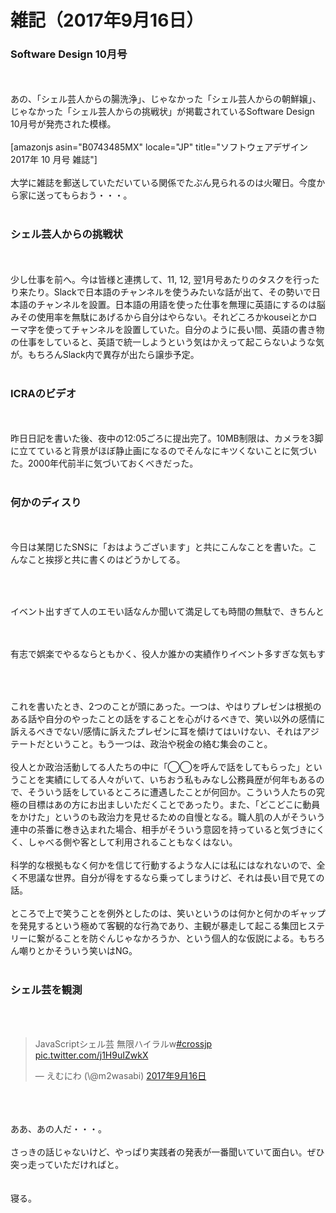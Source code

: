 # 雑記（2017年9月16日）
<h3>Software Design 10月号</h3><br />
<br />
あの、「シェル芸人からの腸洗浄」、じゃなかった「シェル芸人からの朝鮮嬢」、じゃなかった「シェル芸人からの挑戦状」が掲載されているSoftware Design 10月号が発売された模様。<br />
<br />
[amazonjs asin="B0743485MX" locale="JP" title="ソフトウェアデザイン 2017年 10 月号 雑誌"]<br />
<br />
大学に雑誌を郵送していただいている関係でたぶん見られるのは火曜日。今度から家に送ってもらおう・・・。<br />
<br />
<h3>シェル芸人からの挑戦状</h3><br />
<br />
少し仕事を前へ。今は皆様と連携して、11, 12, 翌1月号あたりのタスクを行ったり来たり。Slackで日本語のチャンネルを使うみたいな話が出て、その勢いで日本語のチャンネルを設置。日本語の用語を使った仕事を無理に英語にするのは脳みその使用率を無駄にあげるから自分はやらない。それどころかkouseiとかローマ字を使ってチャンネルを設置していた。自分のように長い間、英語の書き物の仕事をしていると、英語で統一しようという気はかえって起こらないような気が。もちろんSlack内で異存が出たら譲歩予定。<br />
<br />
<h3>ICRAのビデオ</h3><br />
<br />
昨日日記を書いた後、夜中の12:05ごろに提出完了。10MB制限は、カメラを3脚に立てていると背景がほぼ静止画になるのでそんなにキツくないことに気づいた。2000年代前半に気づいておくべきだった。<br />
<br />
<h3>何かのディスり</h3><br />
<br />
今日は某閉じたSNSに「おはようございます」と共にこんなことを書いた。こんなこと挨拶と共に書くのはどうかしてる。<br />
<br />
<pre><br />
イベント出すぎて人のエモい話なんか聞いて満足しても時間の無駄で、きちんと自分で取材できないといかんのだけどなあなどと。あと、時間の無駄をよしとする人たちを相手にエモい話をしまくるのも良くない。<br />
<br />
有志で娯楽でやるならともかく、役人か誰かの実績作りイベント多すぎな気もする。<br />
</pre><br />
<br />
これを書いたとき、2つのことが頭にあった。一つは、やはりプレゼンは根拠のある話や自分のやったことの話をすることを心がけるべきで、笑い以外の感情に訴えるべきでない/感情に訴えたプレゼンに耳を傾けてはいけない、それはアジテートだということ。もう一つは、政治や税金の絡む集会のこと。<br />
<br />
役人とか政治活動してる人たちの中に「◯◯を呼んで話をしてもらった」ということを実績にしてる人々がいて、いちおう私もみなし公務員歴が何年もあるので、そういう話をしているところに遭遇したことが何回か。こういう人たちの究極の目標はあの方にお出ましいただくことであったり。また、「どこどこに動員をかけた」というのも政治力を見せるための自慢となる。職人肌の人がそういう連中の茶番に巻き込まれた場合、相手がそういう意図を持っていると気づきにくく、しゃべる側や客として利用されることもなくはない。<br />
<br />
科学的な根拠もなく何かを信じて行動するような人には私にはなれないので、全く不思議な世界。自分が得をするなら乗ってしまうけど、それは長い目で見ての話。<br />
<br />
ところで上で笑うことを例外としたのは、笑いというのは何かと何かのギャップを発見するという極めて客観的な行為であり、主観が暴走して起こる集団ヒステリーに繋がることを防ぐんじゃなかろうか、という個人的な仮説による。もちろん嘲りとかそういう笑いはNG。<br />
<br />
<h3>シェル芸を観測</h3><br />
<br />
<blockquote class="twitter-tweet" data-lang="ja"><p lang="ja" dir="ltr">JavaScriptシェル芸 無限ハイラルw<a href="https://twitter.com/hashtag/crossjp?src=hash">#crossjp</a> <a href="https://t.co/j1H9uIZwkX">pic.twitter.com/j1H9uIZwkX</a></p>&mdash; えむにわ (\@m2wasabi) <a href="https://twitter.com/m2wasabi/status/908947527872868353">2017年9月16日</a></blockquote><br />
<script async src="//platform.twitter.com/widgets.js" charset="utf-8"></script><br />
<br />
ああ、あの人だ・・・。<br />
<br />
さっきの話じゃないけど、やっぱり実践者の発表が一番聞いていて面白い。ぜひ突っ走っていただければと。<br />
<br />
<br />
寝る。<br />

